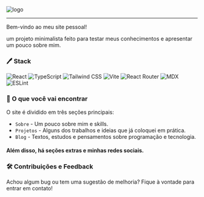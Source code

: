 <img alt="logo" src="https://coelhomarcus.com/src/icons/favicon.ico">

---

Bem-vindo ao meu site pessoal!

um projeto minimalista feito para testar meus conhecimentos e apresentar um pouco sobre mim.

### 🖊️ Stack

<p>
<img alt="React" src="https://img.shields.io/badge/-React-61DAFB?style=plastic&logo=react&logoColor=black" />
<img alt="TypeScript" src="https://img.shields.io/badge/-TypeScript-3178C6?style=plastic&logo=typescript&logoColor=white" />
<img alt="Tailwind CSS" src="https://img.shields.io/badge/-Tailwind%20CSS-06B6D4?style=plastic&logo=tailwindcss&logoColor=white" />
<img alt="Vite" src="https://img.shields.io/badge/-Vite-646CFF?style=plastic&logo=vite&logoColor=white" />
<img alt="React Router" src="https://img.shields.io/badge/-React%20Router-CA4245?style=plastic&logo=reactrouter&logoColor=white" />
<img alt="MDX" src="https://img.shields.io/badge/-MDX-1B1F24?style=plastic&logo=mdx&logoColor=white" />
<img alt="ESLint" src="https://img.shields.io/badge/-ESLint-4B32C3?style=plastic&logo=eslint&logoColor=white" />
<p/>

### 📂 O que você vai encontrar

O site é dividido em três seções principais:

-   `Sobre` - Um pouco sobre mim e skills.
-   `Projetos` - Alguns dos trabalhos e ideias que já coloquei em prática.
-   `Blog` - Textos, estudos e pensamentos sobre programação e tecnologia.

#### Além disso, há seções extras e minhas redes sociais.

### 🛠️ Contribuições e Feedback

Achou algum bug ou tem uma sugestão de melhoria? Fique à vontade para entrar em contato!
